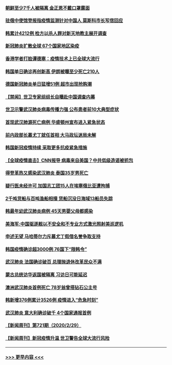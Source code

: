 #### [朝鲜至少7千人被隔离 金正恩不戴口罩露面](../pages/prog202/a102789690.md?t=03021731) 
#### [驻俄中使馆登报指疫情监测针对中国人 莫斯科市长写信回应](../pages/prog202/a102789539.md?t=03021731) 
#### [韩累计4212例 检方以杀人罪对新天地教主展开调查](../pages/prog202/a102789506.md?t=03021731) 
#### [新冠肺炎扩散全球 67个国家地区染疫](../pages/prog202/a102789431.md?t=03021731) 
#### [香港学者打脸谭德塞：疫情技术上已全球大流行](../pages/prog202/a102789379.md?t=03021731) 
#### [韩国单日确诊再创新高  伊朗被曝至少死亡210人](../pages/prog202/a102789359.md?t=03021731) 
#### [德国新冠肺炎单日猛增51例 超市出现抢购潮](../pages/prog202/a102789347.md?t=03021731) 
#### [【禁闻】世卫专家组组长自曝赴中国调查内幕](../pages/prog202/a102789368.md?t=03021731) 
#### [世卫示警武汉肺炎病毒传播力强 公布患者前10大典型症状](../pages/prog202/a102789301.md?t=03021731) 
#### [首现武汉肺源死亡病例 华盛顿州宣布进入紧急状态](../pages/prog202/a102789291.md?t=03021731) 
#### [前内政部长慕尤丁就任首相 大马政坛迷局未解](../pages/prog202/a102789269.md?t=03021731) 
#### [韩国新冠疫情持续 采取更多抗疫紧急措施](../pages/prog202/a102789266.md?t=03021731) 
#### [【全球疫情直击】CNN报导 病毒来自美国？中共低级造谣被抓包](../pages/prog202/a102789223.md?t=03021731) 
#### [得登革热又感染武汉肺炎 泰国35岁男死亡](../pages/prog202/a102789200.md?t=03021731) 
#### [疑行医未经许可  加国志工团15人在埃塞俄比亚遭拘捕](../pages/prog202/a102789152.md?t=03021731) 
#### [2千吨货船与百吨渔船相撞 货船沉没日海域13船员失踪](../pages/prog202/a102789137.md?t=03021731) 
#### [韩最年幼武汉肺炎病例 45天男婴父母都感染](../pages/prog202/a102789132.md?t=03021731) 
#### [美海军:中国驱逐舰以不安全和不专业方式激光照射美巡逻机](../pages/prog202/a102787960.md?t=03021731) 
#### [申述无望 马哈蒂尔力斥慕尤丁假借名誉争取支持](../pages/prog202/a102789089.md?t=03021731) 
#### [韩国疫情确诊超3000例 76国下“限韩令”](../pages/prog202/a102789071.md?t=03021731) 
#### [武汉肺炎 法国确诊破百 总理抛退休改革民众不满](../pages/prog202/a102789066.md?t=03021731) 
#### [蒙古总统访华返国被隔离 习访日可能延迟](../pages/prog202/a102789038.md?t=03021731) 
#### [澳洲武汉肺炎首例死亡 78岁翁曾搭钻石公主号](../pages/prog202/a102789059.md?t=03021731) 
#### [韩新增376例累计3526例 疫情进入“危急时刻”](../pages/prog202/a102789048.md?t=03021731) 
#### [武汉肺炎 意大利确诊破千 4个国家通报首例](../pages/prog202/a102789033.md?t=03021731) 
#### [【新闻周刊】第721期（2020/2/29）](../pages/prog202/a102788990.md?t=03021731) 
#### [【新闻周刊】新冠疫情升温 世卫警告全球大流行风险](../pages/prog202/a102788932.md?t=03021731) 

----
#### [ >>> 更早内容 <<< ](../indexes/prog202-earlier.md)
